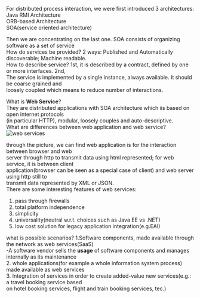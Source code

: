 For distributed process interaction, we were first introduced 3 architectures:  
Java RMI Architecture   
ORB-based Architecture   
SOA(service oriented architecture)  

Then we are concentrating on the last one. SOA consists of organizing software as a set of service  
How do services be provided? 2 ways: Published and Automatically discoverable; Machine readable.  
How to describe service? 1st, it is described by a contract, defined by one or more interfaces. 2nd,  
The service is implemented by a single instance, always available. It should be coarse grained and  
loosely coupled which means to reduce number of interactions.  

What is **Web Service**?  
They are distributed applications with SOA architecture which iis based on open internet protocols  
(in particular HTTP), modular, loosely couples and auto-descriptive.  
What are differences between web application and web service?  
![web services](http://imgur.com/FlmeStw "web services")
  
through the picture, we can find web application is for the interaction between browser and web  
server through http to transmit data using html represented; for web service, it is between client  
application(browser can be seen as a special case of client) and web server using http still to  
transmit data represented by XML or JSON.  
There are some interesting features of web services:  
1. pass through firewalls  
2. total platform independence  
3. simplicity  
4. universality(neutral w.r.t. choices such as Java EE vs .NET)  
5. low cost solution for legacy application integration(e.g.EAI)  

what is possible scenarios?
1.Software components, made available through the network as web services(SaaS)  
-A software vendor sells the **usage** of software components and manages internally as its maintenance   
2. whole applications(for example a whole information system process)  made available as web services  
3. Integration of services in order to create added-value new services(e.g.: a travel booking service based  
on hotel booking services, flight and train booking services, tec.)






